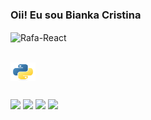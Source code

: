 ### Oii! Eu sou Bianka Cristina

<div>
  <img align="center" alt="Rafa-React" height="180" width="400" 
  src="https://github-readme-stats.vercel.app/api?username=biiankac&show_icons=true&theme=dracula&rank_icon=github">
  </div>
<div style="display: inline_block"><br>
  
  
<img align="center" alt="Rafa-Python" height="30" width="40"     
  src="https://raw.githubusercontent.com/devicons/devicon/master/icons/python/python-original.svg">
</div>

##
 
<div> 
    <a href="https://instagram.com/biiankac" target="_blank"><img src="https://img.shields.io/badge/-Instagram-%23E4405F?style=for-the-badge&logo=instagram&logoColor=white" target="_blank"></a>
 	 <a href="https://discord.gg/biiankac" target="_blank"><img src="https://img.shields.io/badge/Discord-7289DA?style=for-the-badge&logo=discord&logoColor=white" target="_blank"></a> 
  <a href = "mailto:biiankac4@gmail.com"><img src="https://img.shields.io/badge/-Gmail-%23333?style=for-the-badge&logo=gmail&logoColor=white" target="_blank"></a>
    <a href="https://www.linkedin.com/in/biiankac/" target="_blank"><img src="https://img.shields.io/badge/-LinkedIn-%230077B5?style=for-the-badge&logo=linkedin&logoColor=white" target="_blank"></a> 
</div>

##
